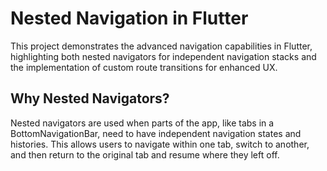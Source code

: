 # Nested Navigation in Flutter

This project demonstrates the advanced navigation capabilities in Flutter, highlighting both nested navigators for independent navigation stacks and the implementation of custom route transitions for enhanced UX.

## Why Nested Navigators?

Nested navigators are used when parts of the app, like tabs in a BottomNavigationBar, need to have independent navigation states and histories. This allows users to navigate within one tab, switch to another, and then return to the original tab and resume where they left off.

